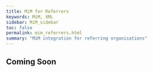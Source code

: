 ```yaml
---
title: MiM for Referrers
keywords: MiM, XML
sidebar: MiM_sidebar
toc: false
permalink: mim_referrers.html
summary: "MiM integration for referring organisations"
---
```


## Coming Soon ##
